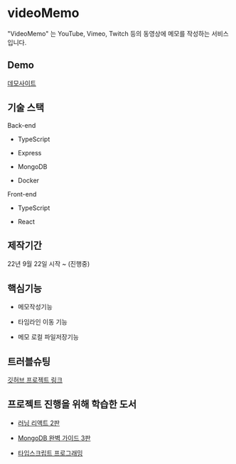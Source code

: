 # videoMemo

"VideoMemo" 는 YouTube, Vimeo, Twitch 등의 동영상에 메모를 작성하는 서비스입니다.

## Demo 
[데모사이트](https://bishil06.me)

## 기술 스택

Back-end

* TypeScript

* Express

* MongoDB

* Docker

Front-end

* TypeScript

* React

## 제작기간

22년 9월 22일 시작 ~ (진행중)

## 핵심기능

* 메모작성기능

* 타임라인 이동 기능

* 메모 로컬 파일저장기능

## 트러블슈팅

[깃허브 프로젝트 링크](https://github.com/users/bishil06/projects/3/views/2)

## 프로젝트 진행을 위해 학습한 도서

* [러닝 리액트 2판](http://www.yes24.com/Product/Goods/102277805)

* [MongoDB 완벽 가이드 3판](http://www.yes24.com/Product/Goods/97980005)

* [타입스크립트 프로그래밍](http://www.yes24.com/Product/Goods/90265564)

